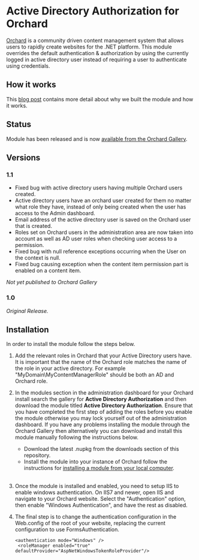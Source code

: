 # Active Directory Authorization for Orchard

[Orchard](http://www.orchardproject.net/) is a community driven content management system that allows users to rapidly create websites for the .NET platform. This module overrides the default authentication & authorization by using the currently logged in active directory user instead of requiring a user to authenticate using credentials.

## How it works

This [blog post](http://peterkeating.co.uk/active-directory-authorization-module-for-orchard/) contains more detail about why we built the module and how it works.

## Status

Module has been released and is now [available from the Orchard Gallery](https://gallery.orchardproject.net/List/Modules/Orchard.Module.ActiveDirectoryAuthorization/1.0).

## Versions

### 1.1

* Fixed bug with active directory users having multiple Orchard users created.
* Active directory users have an orchard user created for them no matter what role they have, instead of only being created when the user has access to the Admin dashboard.
* Email address of the active directory user is saved on the Orchard user that is created.
* Roles set on Orchard users in the administration area are now taken into account as well as AD user roles when checking user access to a permission.
* Fixed bug with null reference exceptions occurring when the User on the context is null.
* Fixed bug causing exception when the content item permission part is enabled on a content item.

*Not yet published to Orchard Gallery*

### 1.0

*Original Release.*

## Installation

In order to install the module follow the steps below.

1. Add the relevant roles in Orchard that your Active Directory users have. It is important that the name of the Orchard role matches the name of the role in your active directory. For example "MyDomain\MyContentManagerRole" should be both an AD and Orchard role.

2. In the modules section in the administration dashboard for your Orchard install search the gallery for **Active Directory Authorization** and then download the module titled **Active Directory Authorization**. Ensure that you have completed the first step of adding the roles before you enable the module otherwise you may lock yourself out of the administration dashboard. If you have any problems installing the module through the Orchard Gallery then alternatively you can download and install this module manually following the instructions below.
   * Download the latest .nupkg from the downloads section of this repository.
   * Install the module into your instance of Orchard follow the instructions for [installing a module from your local computer](https://github.com/OrchardCMS/OrchardDoc/blob/master/Documentation/Installing-and-upgrading-modules.markdown#installing-a-module-from-your-local-computer).<br /><br />

3. Once the module is installed and enabled, you need to setup IIS to enable windows authentication.
	On IIS7 and newer, open IIS and navigate to your Orchard website. Select the "Authentication" option, then enable "Windows Authentication", and have the rest as disabled.

4. The final step is to change the authentication configuration in the Web.config of the root of your website, replacing the current configuration to use FormsAuthentication.
	<pre><code>&lt;authentication mode="Windows" /&gt;
	&lt;roleManager enabled="true" defaultProvider="AspNetWindowsTokenRoleProvider"/&gt;
	</code></pre>


